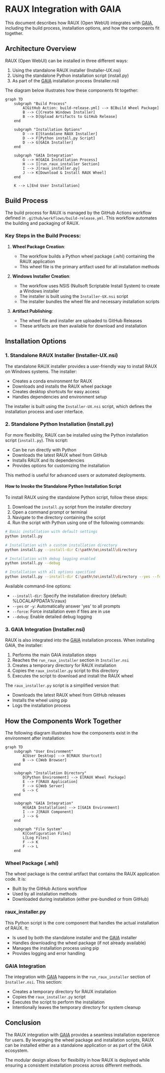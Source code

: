 # RAUX Integration with GAIA

This document describes how RAUX (Open WebUI) integrates with [GAIA](https://github.com/amd/gaia), including the build process, installation options, and how the components fit together.

## Architecture Overview

RAUX (Open WebUI) can be installed in three different ways:
1. Using the standalone RAUX installer (Installer-UX.nsi)
2. Using the standalone Python installation script (install.py)
3. As part of the [GAIA](https://github.com/amd/gaia) installation process (Installer.nsi)

The diagram below illustrates how these components fit together:

```mermaid
graph TD
    subgraph "Build Process"
        A[GitHub Action: build-release.yml] --> B[Build Wheel Package]
        B --> C[Create Windows Installer]
        B --> D[Upload Artifacts to GitHub Release]
    end
    
    subgraph "Installation Options"
        D --> E[Standalone RAUX Installer]
        D --> F[Python install.py Script]
        D --> G[GAIA Installer]
    end
    
    subgraph "GAIA Integration"
        G --> H[GAIA Installation Process]
        H --> I[run_raux_installer Section]
        I --> J[raux_installer.py]
        J --> K[Download & Install RAUX Wheel]
    end
    
    K --> L[End User Installation]
```

## Build Process

The build process for RAUX is managed by the GitHub Actions workflow defined in `.github/workflows/build-release.yml`. This workflow automates the building and packaging of RAUX.

### Key Steps in the Build Process:

1. **Wheel Package Creation**:
   - The workflow builds a Python wheel package (.whl) containing the RAUX application
   - This wheel file is the primary artifact used for all installation methods

2. **Windows Installer Creation**:
   - The workflow uses NSIS (Nullsoft Scriptable Install System) to create a Windows installer
   - The installer is built using the `Installer-UX.nsi` script
   - The installer bundles the wheel file and necessary installation scripts

3. **Artifact Publishing**:
   - The wheel file and installer are uploaded to GitHub Releases
   - These artifacts are then available for download and installation

## Installation Options

### 1. Standalone RAUX Installer (Installer-UX.nsi)

The standalone RAUX installer provides a user-friendly way to install RAUX on Windows systems. The installer:

- Creates a conda environment for RAUX
- Downloads and installs the RAUX wheel package
- Creates desktop shortcuts for easy access
- Handles dependencies and environment setup

The installer is built using the `Installer-UX.nsi` script, which defines the installation process and user interface.

### 2. Standalone Python Installation (install.py)

For more flexibility, RAUX can be installed using the Python installation script (`install.py`). This script:

- Can be run directly with Python
- Downloads the latest RAUX wheel from GitHub
- Installs RAUX and its dependencies
- Provides options for customizing the installation

This method is useful for advanced users or automated deployments.

#### How to Invoke the Standalone Python Installation Script

To install RAUX using the standalone Python script, follow these steps:

1. Download the `install.py` script from the installer directory
2. Open a command prompt or terminal
3. Navigate to the directory containing the script
4. Run the script with Python using one of the following commands:

```bash
# Basic installation with default settings
python install.py

# Installation with a custom installation directory
python install.py --install-dir C:\path\to\install\directory

# Installation with debug logging enabled
python install.py --debug

# Installation with all options specified
python install.py --install-dir C:\path\to\install\directory --yes --force --debug
```

Available command-line options:
- `--install-dir`: Specify the installation directory (default: %LOCALAPPDATA%\raux)
- `--yes` or `-y`: Automatically answer 'yes' to all prompts
- `--force`: Force installation even if files are in use
- `--debug`: Enable detailed debug logging

### 3. GAIA Integration (Installer.nsi)

RAUX is also integrated into the [GAIA](https://github.com/amd/gaia) installation process. When installing GAIA, the installer:

1. Performs the main GAIA installation steps
2. Reaches the `run_raux_installer` section in `Installer.nsi`
3. Creates a temporary directory for RAUX installation
4. Copies the `raux_installer.py` script to this directory
5. Executes the script to download and install the RAUX wheel

The `raux_installer.py` script is a simplified version that:
- Downloads the latest RAUX wheel from GitHub releases
- Installs the wheel using pip
- Logs the installation process

## How the Components Work Together

The following diagram illustrates how the components exist in the environment after installation:

```mermaid
graph TD
    subgraph "User Environment"
        A[User Desktop] --> B[RAUX Shortcut]
        B --> C[Web Browser]
    end
    
    subgraph "Installation Directory"
        D[Python Environment] --> E[RAUX Wheel Package]
        E --> F[RAUX Application]
        F --> G[Web Server]
        G --> C
    end
    
    subgraph "GAIA Integration" 
        H[GAIA Installation] --> I[GAIA Environment]
        I --> J[RAUX Component]
        J --> G
    end
    
    subgraph "File System"
        K[Configuration Files]
        L[Log Files]
        F --> K
        F --> L
    end
```

### Wheel Package (.whl)

The wheel package is the central artifact that contains the RAUX application code. It is:
- Built by the GitHub Actions workflow
- Used by all installation methods
- Downloaded during installation (either pre-bundled or from GitHub)

### raux_installer.py

This Python script is the core component that handles the actual installation of RAUX. It:
- Is used by both the standalone installer and the [GAIA](https://github.com/amd/gaia) installer
- Handles downloading the wheel package (if not already available)
- Manages the installation process using pip
- Provides logging and error handling

### GAIA Integration

The integration with [GAIA](https://github.com/amd/gaia) happens in the `run_raux_installer` section of `Installer.nsi`. This section:
- Creates a temporary directory for RAUX installation
- Copies the `raux_installer.py` script
- Executes the script to perform the installation
- Intentionally leaves the temporary directory for system cleanup

## Conclusion

The RAUX integration with [GAIA](https://github.com/amd/gaia) provides a seamless installation experience for users. By leveraging the wheel package and installation scripts, RAUX can be installed either as a standalone application or as part of the GAIA ecosystem.

The modular design allows for flexibility in how RAUX is deployed while ensuring a consistent installation process across different methods.

